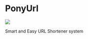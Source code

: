 # PonyUrl

<img src="https://ci.appveyor.com/api/projects/status/github/ponyurl/ponyurl?svg=true" />

Smart and Easy URL Shortener system
